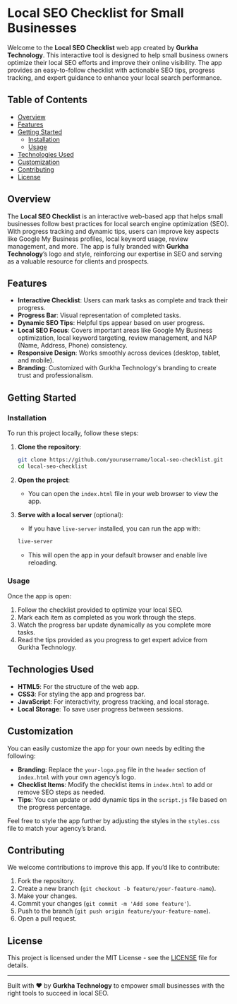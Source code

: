 # Local SEO Checklist for Small Businesses

Welcome to the **Local SEO Checklist** web app created by **Gurkha Technology**. This interactive tool is designed to help small business owners optimize their local SEO efforts and improve their online visibility. The app provides an easy-to-follow checklist with actionable SEO tips, progress tracking, and expert guidance to enhance your local search performance.

## Table of Contents
- [Overview](#overview)
- [Features](#features)
- [Getting Started](#getting-started)
  - [Installation](#installation)
  - [Usage](#usage)
- [Technologies Used](#technologies-used)
- [Customization](#customization)
- [Contributing](#contributing)
- [License](#license)

## Overview

The **Local SEO Checklist** is an interactive web-based app that helps small businesses follow best practices for local search engine optimization (SEO). With progress tracking and dynamic tips, users can improve key aspects like Google My Business profiles, local keyword usage, review management, and more. The app is fully branded with **Gurkha Technology**’s logo and style, reinforcing our expertise in SEO and serving as a valuable resource for clients and prospects.

## Features

- **Interactive Checklist**: Users can mark tasks as complete and track their progress.
- **Progress Bar**: Visual representation of completed tasks.
- **Dynamic SEO Tips**: Helpful tips appear based on user progress.
- **Local SEO Focus**: Covers important areas like Google My Business optimization, local keyword targeting, review management, and NAP (Name, Address, Phone) consistency.
- **Responsive Design**: Works smoothly across devices (desktop, tablet, and mobile).
- **Branding**: Customized with Gurkha Technology's branding to create trust and professionalism.

## Getting Started

### Installation

To run this project locally, follow these steps:

1. **Clone the repository**:
    ```bash
    git clone https://github.com/yourusername/local-seo-checklist.git
    cd local-seo-checklist
    ```

2. **Open the project**:
    - You can open the `index.html` file in your web browser to view the app.

3. **Serve with a local server** (optional):
    - If you have `live-server` installed, you can run the app with:
    ```bash
    live-server
    ```
    - This will open the app in your default browser and enable live reloading.

### Usage

Once the app is open:

1. Follow the checklist provided to optimize your local SEO.
2. Mark each item as completed as you work through the steps.
3. Watch the progress bar update dynamically as you complete more tasks.
4. Read the tips provided as you progress to get expert advice from Gurkha Technology.

## Technologies Used

- **HTML5**: For the structure of the web app.
- **CSS3**: For styling the app and progress bar.
- **JavaScript**: For interactivity, progress tracking, and local storage.
- **Local Storage**: To save user progress between sessions.

## Customization

You can easily customize the app for your own needs by editing the following:

- **Branding**: Replace the `your-logo.png` file in the `header` section of `index.html` with your own agency’s logo.
- **Checklist Items**: Modify the checklist items in `index.html` to add or remove SEO steps as needed.
- **Tips**: You can update or add dynamic tips in the `script.js` file based on the progress percentage.

Feel free to style the app further by adjusting the styles in the `styles.css` file to match your agency’s brand.

## Contributing

We welcome contributions to improve this app. If you’d like to contribute:

1. Fork the repository.
2. Create a new branch (`git checkout -b feature/your-feature-name`).
3. Make your changes.
4. Commit your changes (`git commit -m 'Add some feature'`).
5. Push to the branch (`git push origin feature/your-feature-name`).
6. Open a pull request.

## License

This project is licensed under the MIT License - see the [LICENSE](LICENSE) file for details.

---

Built with ❤️ by **Gurkha Technology** to empower small businesses with the right tools to succeed in local SEO.
